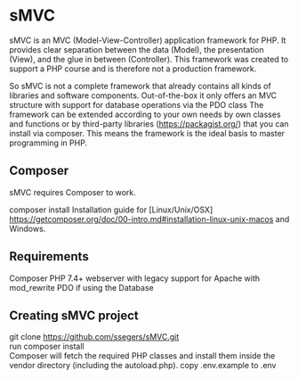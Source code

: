 # sMVC
sMVC is an MVC (Model-View-Controller) application framework for PHP. 
It provides clear separation between the data (Model), the presentation (View), and the glue in between (Controller).
This framework was created to support a PHP course and is therefore not a production framework.<br>

So sMVC is not a complete framework that already contains all kinds of libraries and software components. 
Out-of-the-box it only offers an MVC structure with support for database operations via the PDO class 
The framework can be extended according to your own needs by own classes and functions or by third-party libraries (https://packagist.org/) that you can install via composer. 
This means the framework is the ideal basis to master programming in PHP.

## Composer

sMVC requires Composer to work. 

composer install
Installation guide for [Linux/Unix/OSX] https://getcomposer.org/doc/00-intro.md#installation-linux-unix-macos and Windows.

## Requirements
Composer
PHP 7.4+
webserver with legacy support for Apache with mod_rewrite
PDO if using the Database

## Creating sMVC project
git clone https://github.com/ssegers/sMVC.git<br>
run composer install<br>
Composer will fetch the required PHP classes and install them inside the vendor directory (including the autoload.php).
copy .env.example to .env
